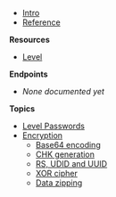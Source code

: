 <!-- docs/_sidebar.md -->

- [Intro](/)
- [Reference](/reference.md)

**Resources**
- [Level](/resources/level.md)

**Endpoints**
- *None documented yet*

**Topics**
- [Level Passwords](/topics/level_passwords.md)
- [Encryption](/topics/encryption/main.md)
  - [Base64 encoding](topics/encryption/base64.md)
  - [CHK generation](topics/encryption/chk.md)
  - [RS, UDID and UUID](topics/encryption/id.md)
  - [XOR cipher](topics/encryption/xor.md)
  - [Data zipping](topics/encryption/zip.md)
